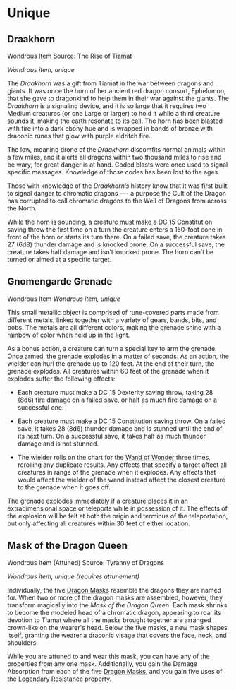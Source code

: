 # Unique
## Draakhorn
Wondrous Item
Source: The Rise of Tiamat

*Wondrous item, unique*

The *Draakhorn* was a gift from Tiamat in the war between dragons and giants. It was once the horn of her ancient red dragon consort, Ephelomon, that she gave to dragonkind to help them in their war against the giants. The *Draakhorn* is a signaling device, and it is so large that it requires two Medium creatures (or one Large or larger) to hold it while a third creature sounds it, making the earth resonate to its call. The horn has been blasted with fire into a dark ebony hue and is wrapped in bands of bronze with draconic runes that glow with purple eldritch fire.

The low, moaning drone of the *Draakhorn* discomfits normal animals within a few miles, and it alerts all dragons within two thousand miles to rise and be wary, for great danger is at hand. Coded blasts were once used to signal specific messages. Knowledge of those codes has been lost to the ages.

Those with knowledge of the *Draakhorn’s* history know that it was first built to signal danger to chromatic dragons —- a purpose the Cult of the Dragon has corrupted to call chromatic dragons to the Well of Dragons from across the North.

While the horn is sounding, a creature must make a DC 15 Constitution saving throw the first time on a turn the creature enters a 150-foot cone in front of the horn or starts its turn there. On a failed save, the creature takes 27 (6d8) thunder damage and is knocked prone. On a successful save, the creature takes half damage and isn’t knocked prone. The horn can’t be turned or aimed at a specific target.

## Gnomengarde Grenade
Wondrous Item
*Wondrous item, unique*

This small metallic object is comprised of rune-covered parts made from different metals, linked together with a variety of gears, bands, bits, and bobs. The metals are all different colors, making the grenade shine with a rainbow of color when held up in the light.

As a bonus action, a creature can turn a special key to arm the grenade. Once armed, the grenade explodes in a matter of seconds. As an action, the wielder can hurl the grenade up to 120 feet. At the end of their turn, the grenade explodes. All creatures within 60 feet of the grenade when it explodes suffer the following effects:

* Each creature must make a DC 15 Dexterity saving throw, taking 28 (8d6) fire damage on a failed save, or half as much fire damage on a successful one.

* Each creature must make a DC 15 Constitution saving throw. On a failed save, it takes 28 (8d6) thunder damage and is stunned until the end of its next turn. On a successful save, it takes half as much thunder damage and is not stunned.

* The wielder rolls on the chart for the [Wand of Wonder](http://dnd5e.wikidot.com/wondrous-items:wand-of-wonder) three times, rerolling any duplicate results. Any effects that specify a target affect all creatures in range of the grenade when it explodes. Any effects that would affect the wielder of the wand instead affect the closest creature to the grenade when it goes off.

The grenade explodes immediately if a creature places it in an extradimensional space or teleports while in possession of it. The effects of the explosion will be felt at both the origin and terminus of the teleportation, but only affecting all creatures within 30 feet of either location.

## Mask of the Dragon Queen
Wondrous Item (Attuned)
Source: Tyranny of Dragons

*Wondrous item, unique (requires attunement)*

Individually, the five [Dragon Masks](http://dnd5e.wikidot.com/wondrous-items:dragon-mask) resemble the dragons they are named for. When two or more of the dragon masks are assembled, however, they transform magically into the *Mask of the Dragon Queen*. Each mask shrinks to become the modeled head of a chromatic dragon, appearing to roar its devotion to Tiamat where all the masks brought together are arranged crown-like on the wearer's head. Below the five masks, a new mask shapes itself, granting the wearer a draconic visage that covers the face, neck, and shoulders.

While you are attuned to and wear this mask, you can have any of the properties from any one mask. Additionally, you gain the Damage Absorption from each of the five [Dragon Masks](http://dnd5e.wikidot.com/wondrous-items:dragon-mask), and you gain five uses of the Legendary Resistance property.

